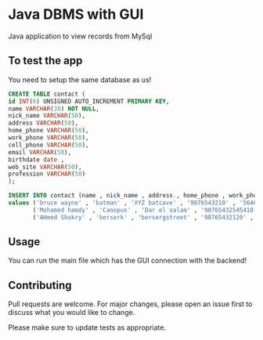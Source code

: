 # Java DBMS with GUI

Java application to view records from MySql 

## To test the app

You need to setup the same database as us!

```sql
CREATE TABLE contact (
id INT(6) UNSIGNED AUTO_INCREMENT PRIMARY KEY,
name VARCHAR(30) NOT NULL,
nick_name VARCHAR(50),
address VARCHAR(50),
home_phone VARCHAR(50),
work_phone VARCHAR(50),
cell_phone VARCHAR(50),
email VARCHAR(50),
birthdate date , 
web_site VARCHAR(50),
profession VARCHAR(50)
);

INSERT INTO contact (name , nick_name , address , home_phone , work_phone , cell_phone , email , birthdate , web_site , profession)
values ('bruce wayne' , 'batman' , 'XYZ batcave' , '9876543210' , '5646355','454263456', 'batman@gmail.com' , '1976/2/3','batblog','super hero'),
       ('Mohamed hamdy' , 'Canopus' , 'Dar el salam' , '98765432545410' , '5654646355','4454263456', 'Canopus@gmail.com' , '1999/1/5','Starblog','brightestSTAR'),
       ('AHmed Shokry' , 'berserk' , 'bersergstreet' , '98765432120' , '56465355','4544263456', 'shokry@gmail.com' , '1998/12/18','shokyblog','super hero');
```

## Usage
You can run the main file which has the GUI connection with the backend!

## Contributing
Pull requests are welcome. For major changes, please open an issue first to discuss what you would like to change.

Please make sure to update tests as appropriate.
